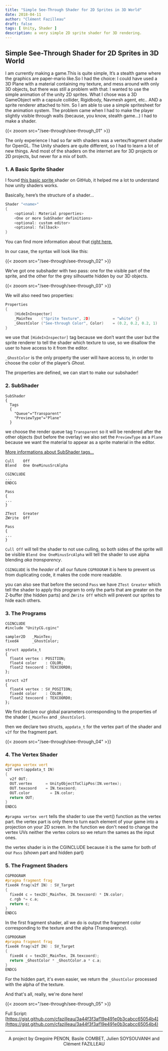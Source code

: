 ```yaml
---
title: "Simple See-Through Shader for 2D Sprites in 3D World"
date: 2018-04-11
author: "Clément Fazilleau"
draft: false
tags: [ Unity, Shader ]
description: a very simple 2D sprite shader for 3D rendering.
---
```

## Simple See-Through Shader for 2D Sprites in 3D World

I am currently making a game.This is quite simple, It’s a stealth game where the graphics are paper-mario like.So I had the choice: I could have used a 3D Plane with a material containing my texture, and mess around with only 3D objects, but there was still a problem with that: I wanted to use the simple animation of the unity 2D sprites.
What I chose was a 3D GameObject with a capsule collider, Rigidbody, Navmesh agent, etc.. AND a sprite renderer attached to him. So I am able to use a simple spritesheet for the animation system.
The problem came when I had to make the player slightly visible through walls (because, you know, stealth game…) I had to make a shader.

{{< zooom src="/see-through/see-through_01" >}}

The only experience I had so far with shaders was a vertex/fragment shader for OpenGL. The Unity shaders are quite different, so I had to learn a lot of new things. And most of the shaders on the internet are for 3D projects or 2D projects, but never for a mix of both.

### 1. A Basic Sprite Shader

I found [this basic sprite ](https://github.com/nubick/unity-utils/blob/master/sources/Assets/Scripts/Shaders/Sprites-Default.shader)shader on GitHub, it helped me a lot to understand how unity shaders works.

Basically, here’s the structure of a shader…

```C
Shader "<name>"
{
	<optional: Material properties>
	<One or more SubShader definitions>
	<optional: custom editor>
	<optional: fallback>
}
```

You can find more information about that [right here.](https://docs.unity3d.com/Manual/SL-Shader.html)

In our case, the syntax will look like this:

{{< zooom src="/see-through/see-through_02" >}}

We’ve got one subshader with two pass: one for the visible part of the sprite, and the other for the grey silhouette hidden by our 3D objects.

{{< zooom src="/see-through/see-through_03" >}}

We will also need two properties:

```C
Properties
{
	[HideInInspector]
	_MainTex    ("Sprite Texture", 2D)          = "white" {}
	_GhostColor ("See-through Color", Color)    = (0.2, 0.2, 0.2, 1)
}
```

we use that `[HideInInspector]` tag because we don’t want the user but the sprite renderer to tell the shader which texture to use, so we disallow the user to have access to it from the editor.

`_GhostColor` is the only property the user will have access to, in order to choose the color of the player’s *Ghost*.

The properties are defined, we can start to make our subshader!

### 2. SubShader

```
SubShader
{
  Tags
  {
    "Queue"="Transparent"
    "PreviewType"="Plane"
  }
```

we choose the render queue tag `Transparent` so it will be rendered after the other objects (but before the overlay)
we also set the `PreviewType` as a `Plane` because we want the material to appear as a sprite material in the editor.

[More informations about SubShader tags…](https://docs.unity3d.com/Manual/SL-SubShaderTags.html)

```
Cull    Off
Blend   One OneMinusSrcAlpha

CGINCLUDE
...
ENDCG

Pass
{
...
}

ZTest   Greater
ZWrite  Off

Pass
{
...
}

```

`Cull Off` will tell the shader to not use culling, so both sides of the sprite will be visible
`Blend One OneMinusSrcAlpha` will tell the shader to use alpha blending *aka transparency*.

`CGINGLUDE` is the *header* of all our future `CGPROGRAM` it is here to prevent us from duplicating code, it makes the code more readable.

you can also see that before the second `Pass` we have `ZTest Greater` which tell the shader to apply this program to only the parts that are greater on the Z-buffer (the hidden parts) and `ZWrite Off` which will prevent our sprites to hide each others.

### 3. The Programs

```
CGINCLUDE
#include "UnityCG.cginc"

sampler2D   _MainTex;
fixed4      _GhostColor;

struct appdata_t
{
  float4 vertex : POSITION;
  float4 color    : COLOR;
  float2 texcoord : TEXCOORD0;
};

struct v2f
{
  float4 vertex : SV_POSITION;
  fixed4 color    : COLOR;
  float2 texcoord : TEXCOORD0;
};
```

We first declare our global parameters corresponding to the properties of the shader (`_MainTex` and `_GhostColor`).

then we declare two structs, `appdata_t` for the vertex part of the shader and `v2f` for the fragment part.

{{< zooom src="/see-through/see-through_04" >}}

### 4. The Vertex Shader

```C
#pragma vertex vert
v2f vert(appdata_t IN)
{
  v2f OUT;
  OUT.vertex      = UnityObjectToClipPos(IN.vertex);
  OUT.texcoord    = IN.texcoord;
  OUT.color         = IN.color;
  return OUT;
}
ENDCG
```

`#pragma vertex vert` tells the shader to use the vert() function as the vertex part. the vertex part is only there to turn each element of your game into a projection on your 2D screen.
In the function we don't need to change the vertex UVs neither the vertex colors so we return the sames as the input ones.

the vertex shader is in the CGINCLUDE because it is the same for both of our `Pass` (shown part and hidden part)

### 5. The Fragment Shaders

```C
CGPROGRAM
#pragma fragment frag
fixed4 frag(v2f IN) : SV_Target
{
  fixed4 c = tex2D(_MainTex, IN.texcoord) * IN.color;
  c.rgb *= c.a;
  return c;
}
ENDCG
```

In the first fragment shader, all we do is output the fragment color corresponding to the texture and the alpha (Transparency).

```C
CGPROGRAM
#pragma fragment frag
fixed4 frag(v2f IN) : SV_Target
{
  fixed4 c = tex2D(_MainTex, IN.texcoord);
  return _GhostColor * _GhostColor.a * c.a;
}
ENDCG
```

For the hidden part, it's even easier, we return the `_GhostColor` processed with the alpha of the texture.

And that's all, really, we're done here!

{{< zooom src="/see-through/see-through_05" >}}

Full Script: [https://gist.github.com/cfazilleau/3a44f3f3af19e491e0b3cabcc65054b4](https://gist.github.com/cfazilleau/3a44f3f3af19e491e0b3cabcc65054b4)

------

<div align="center">A project by Gregoire PENON, Basile COMBET, Julien SOYSOUVANH and Clément FAZILLEAU</div>